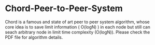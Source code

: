 # Chord-Peer-to-Peer-System
Chord is a famous and state of art peer to peer system algorithm, whose core idea is to save limit information ( O(logN) ) in each node but still can seach arbitrary node in limit time complexity (O(logN)).
Please check the PDF file for algorithm details.
